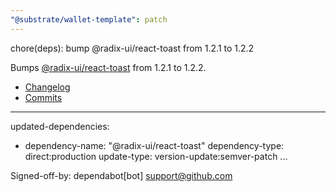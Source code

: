 ```yaml
---
"@substrate/wallet-template": patch
---
```


chore(deps): bump @radix-ui/react-toast from 1.2.1 to 1.2.2

Bumps [@radix-ui/react-toast](https://github.com/radix-ui/primitives) from 1.2.1 to 1.2.2.
- [Changelog](https://github.com/radix-ui/primitives/blob/main/release-process.md)
- [Commits](https://github.com/radix-ui/primitives/commits)

---
updated-dependencies:
- dependency-name: "@radix-ui/react-toast"
  dependency-type: direct:production
  update-type: version-update:semver-patch
...

Signed-off-by: dependabot[bot] <support@github.com>
